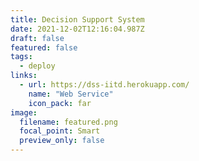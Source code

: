 ```yaml
---
title: Decision Support System
date: 2021-12-02T12:16:04.987Z
draft: false
featured: false
tags:
  - deploy
links:
  - url: https://dss-iitd.herokuapp.com/
    name: "Web Service"
    icon_pack: far
image:
  filename: featured.png
  focal_point: Smart
  preview_only: false
---
```

